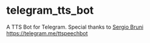 # telegram_tts_bot
A TTS Bot for Telegram. Special thanks to [Sergio Bruni](https://github.com/sergebruni) https://telegram.me/ttspeechbot
